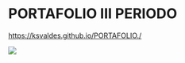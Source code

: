 # PORTAFOLIO III PERIODO
https://ksvaldes.github.io/PORTAFOLIO./

<img  src="https://i.pinimg.com/originals/e4/92/66/e49266b020eb9e125f4bc87503414444.gif" class ="image">



